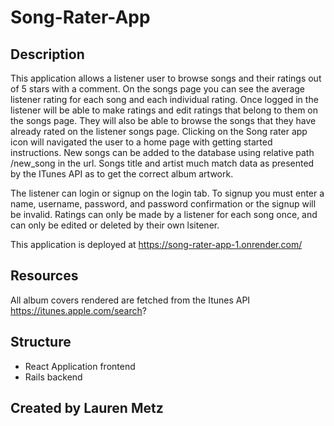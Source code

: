 # Song-Rater-App

## Description

This application allows a listener user to browse songs and their ratings out of 5 stars with a comment. On the songs page you can see the average listener rating for each song and each individual rating. Once logged in the listener will be able to make ratings and edit ratings that belong to them on the songs page. They will also be able to browse the songs that they have already rated on the listener songs page. Clicking on the Song rater app icon will navigated the user to a home page with getting started instructions. New songs can be added to the database using relative path /new_song in the url. Songs title and artist much match data as presented by the ITunes API as to get the correct album artwork.

The listener can login or signup on the login tab. To signup you must enter a name, username, password, and password confirmation or the signup will be invalid. Ratings can only be made by a listener for each song once, and can only be edited or deleted by their own lsitener.

This application is deployed at https://song-rater-app-1.onrender.com/

## Resources

All album covers rendered are fetched from the Itunes API https://itunes.apple.com/search?

## Structure

- React Application frontend
- Rails backend

## Created by Lauren Metz
